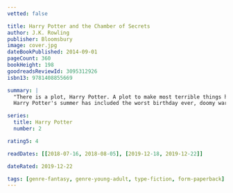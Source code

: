 ```yaml
---
vetted: false

title: Harry Potter and the Chamber of Secrets
author: J.K. Rowling
publisher: Bloomsbury
image: cover.jpg
dateBookPublished: 2014-09-01
pageCount: 360
bookHeight: 198
goodreadsReviewId: 3095312926
isbn13: 9781408855669

summary: |
  "There is a plot, Harry Potter. A plot to make most terrible things happen at Hogwarts School of Witchcraft and Wizardry this year."
  Harry Potter's summer has included the worst birthday ever, doomy warnings from a house-elf called Dobby, and rescue from the Dursleys by his friend Ron Weasley in a magical flying car! Back at Hogwarts School of Witchcraft and Wizardry for his second year, Harry hears strange whispers echo through empty corridors - and then the attacks start. Students are found as though turned to stone… Dobby's sinister predictions seem to be coming true. --back cover

series:
  title: Harry Potter
  number: 2

rating5: 4

readDates: [[2018-07-16, 2018-08-05], [2019-12-18, 2019-12-22]]

dateRated: 2019-12-22

tags: [genre-fantasy, genre-young-adult, type-fiction, form-paperback]
---
```

